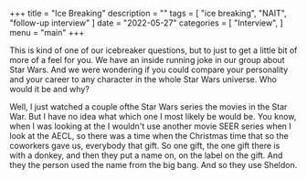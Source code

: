 +++
title = "Ice Breaking"
description = ""
tags = [
    "ice breaking",
    "NAIT",
    "follow-up interview"
]
date = "2022-05-27"
categories = [
    "Interview",
]
menu = "main"
+++

This is kind of one of our icebreaker questions, but to just to get a little bit of more of a feel for you. We have an inside running joke in our group about Star Wars. And we were wondering if you could compare your personality and your career to any character in the whole Star Wars universe. Who would it be and why?

Well, I just watched a couple ofthe Star Wars series the movies in the Star War. But I have no idea what which one I most likely be would be. You know, when I was looking at the I wouldn't use another movie SEER series when I look at the AECL, so there was a time when the Christmas time that so the coworkers gave us, everybody that gift. So one gift, the one gift there is with a donkey, and then they put a name on, on the label on the gift. And they the person used the name from the big bang. And so they use Sheldon. 